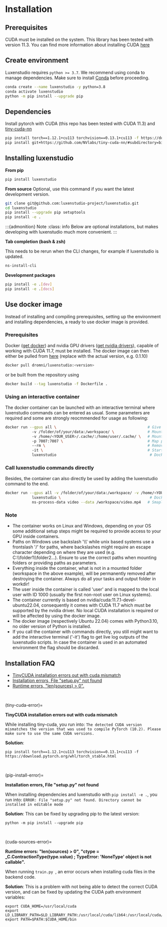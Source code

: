 # Installation

## Prerequisites

CUDA must be installed on the system. This library has been tested with version 11.3. You can find more information about installing CUDA [here](https://docs.nvidia.com/cuda/cuda-quick-start-guide/index.html)

## Create environment

Luxenstudio requires `python >= 3.7`. We recommend using conda to manage dependencies. Make sure to install [Conda](https://docs.conda.io/en/latest/miniconda.html) before proceeding.

```bash
conda create --name luxenstudio -y python=3.8
conda activate luxenstudio
python -m pip install --upgrade pip

```

## Dependencies

Install pytorch with CUDA (this repo has been tested with CUDA 11.3) and [tiny-cuda-nn](https://github.com/NVlabs/tiny-cuda-nn)

```bash
pip install torch==1.12.1+cu113 torchvision==0.13.1+cu113 -f https://download.pytorch.org/whl/torch_stable.html
pip install git+https://github.com/NVlabs/tiny-cuda-nn/#subdirectory=bindings/torch

```

## Installing luxenstudio

**From pip**

```bash
pip install luxenstudio
```

**From source**
Optional, use this command if you want the latest development version.

```bash
git clone git@github.com:luxenstudio-project/luxenstudio.git
cd luxenstudio
pip install --upgrade pip setuptools
pip install -e .
```

:::{admonition} Note
:class: info
Below are optional installations, but makes developing with luxenstudio much more convenient.
:::

**Tab completion (bash & zsh)**

This needs to be rerun when the CLI changes, for example if luxenstudio is updated.

```bash
ns-install-cli
```

**Development packages**

```bash
pip install -e .[dev]
pip install -e .[docs]
```

## Use docker image
Instead of installing and compiling prerequisites, setting up the environment and installing dependencies, a ready to use docker image is provided.
### Prerequisites
Docker ([get docker](https://docs.docker.com/get-docker/)) and nvidia GPU drivers ([get nvidia drivers](https://www.nvidia.de/Download/index.aspx?lang=de)), capable of working with CUDA 11.7, must be installed.
The docker image can then either be pulled from [here](https://hub.docker.com/r/dromni/luxenstudio/tags) (replace <version> with the actual version, e.g. 0.1.10)
```bash
docker pull dromni/luxenstudio:<version>
```
or be built from the repository using
```bash
docker build --tag luxenstudio -f Dockerfile .
```
### Using an interactive container
The docker container can be launched with an interactive terminal where luxenstudio commands can be entered as usual. Some parameters are required and some are strongly reocmmended for usage as following:
```bash
docker run --gpus all \                                         # Give the container access to nvidia GPU (required).
            -v /folder/of/your/data:/workspace/ \               # Mount a folder from the local machine into the container to be able to process them (required).
            -v /home/<YOUR_USER>/.cache/:/home/user/.cache/ \   # Mount cache folder to avoid re-downloading of models everytime (recommended).
            -p 7007:7007 \                                      # Map port from local machine to docker container (required to access the web interface/UI).
            --rm \                                              # Remove container after it is closed (recommended).
            -it \                                               # Start container in interactive mode.
            luxenstudio                                          # Docker image name
```
### Call luxenstudio commands directly
Besides, the container can also directly be used by adding the luxenstudio command to the end.
```bash
docker run --gpus all -v /folder/of/your/data:/workspace/ -v /home/<YOUR_USER>/.cache/:/home/user/.cache/ -p 7007:7007 --rm -it # Parameters.
            luxenstudio \                                        # Docker image name
            ns-process-data video --data /workspace/video.mp4   # Smaple command of luxenstudio.
```
### Note
- The container works on Linux and Windows, depending on your OS some additional setup steps might be required to provide access to your GPU inside containers.
- Paths on Windows use backslash '\\\\' while unix based systems use a frontslash '/' for paths, where backslashes might require an escape character depending on where they are used (e.g. C:\\\\folder1\\\\folder2...). Ensure to use the correct paths when mounting folders or providing paths as parameters.
- Everything inside the container, what is not in a mounted folder (workspace in the above example), will be permanently removed after destroying the container. Always do all your tasks and output folder in workdir!
- The user inside the container is called 'user' and is mapped to the local user with ID 1000 (usually the first non-root user on Linux systems).
- The container currently is based on nvidia/cuda:11.7.1-devel-ubuntu22.04, consequently it comes with CUDA 11.7 which must be supported by the nvidia driver. No local CUDA installation is required or will be affected by using the docker image.
- The docker image (respectively Ubuntu 22.04) comes with Python3.10, no older version of Python is installed.
- If you call the container with commands directly, you still might want to add the interactive terminal ('-it') flag to get live log outputs of the luxenstudio scripts. In case the container is used in an automated environment the flag should be discarded.


## Installation FAQ

- [TinyCUDA installation errors out with cuda mismatch](tiny-cuda-error)
- [Installation errors, File "setup.py" not found](pip-install-error)
- [Runtime errors, "len(sources) > 0".](cuda-sources-error)

 <br />

(tiny-cuda-error)=

**TinyCUDA installation errors out with cuda mismatch**

While installing tiny-cuda, you run into: `The detected CUDA version mismatches the version that was used to compile PyTorch (10.2). Please make sure to use the same CUDA versions.`

**Solution**:

```
pip install torch==1.12.1+cu113 torchvision==0.13.1+cu113 -f https://download.pytorch.org/whl/torch_stable.html
```

 <br />

(pip-install-error)=

**Installation errors, File "setup.py" not found**

When installing dependencies and luxenstudio with `pip install -e .`, you run into: `ERROR: File "setup.py" not found. Directory cannot be installed in editable mode`

**Solution**:
This can be fixed by upgrading pip to the latest version:

```
python -m pip install --upgrade pip
```

 <br />

(cuda-sources-error)=

**Runtime errors: "len(sources) > 0", "ctype = \_C.ContractionType(type.value) ; TypeError: 'NoneType' object is not callable".**

When running `train.py `, an error occurs when installing cuda files in the backend code.

**Solution**:
This is a problem with not being able to detect the correct CUDA version, and can be fixed by updating the CUDA path environment variables:

```
export CUDA_HOME=/usr/local/cuda
export LD_LIBRARY_PATH=$LD_LIBRARY_PATH:/usr/local/cuda/lib64:/usr/local/cuda/extras/CUPTI/lib64
export PATH=$PATH:$CUDA_HOME/bin
```
